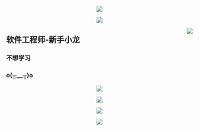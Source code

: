 <p align="center">
<img src="https://capsule-render.vercel.app/api?type=waving&color=timeGradient&height=260&&section=header&text=HI%20THERE&fontSize=90&fontAlign=50&fontAlignY=28&desc=I%20am%20YuLong%F0%9F%98%81&descAlign=50&descSize=30&descAlignY=56&animation=twinkling" />
</p>

<p align="center">
<img src="https://readme-typing-svg.demolab.com?font=Orbitron&size=25&pause=1000&center=true&vCenter=true&random=false&width=600&lines=Welcome+to+my+GitHub+profile+page!;I+am+super+obsessed+with+programming!" />
</p>



<img align="right" src="https://count.getloli.com/get/@:Libambu?theme=rule34">

## 软件工程师-新手小龙

### 不想学习
### o(╥﹏╥)o


<div id="img" align=center>

![](https://img.shields.io/badge/讨厌-学习-yellow)

![](https://img.shields.io/badge/性格-开朗-red)

![](https://img.shields.io/badge/爱好-火影忍者-red)

</div>



<p align="center">
<img src="https://capsule-render.vercel.app/api?type=waving&color=timeGradient&height=260&&section=footer&text=THE%20END&fontSize=90&fontAlign=50&fontAlignY=78&desc=Hope%20your%20program%20is%20bug-free!&descAlign=50&descSize=30&descAlignY=46&animation=twinkling" />
</p>







